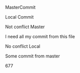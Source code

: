 MasterCommit

Local Commit

Not conflict Master

I need all my commit from this file

No conflict Local

Some commit from master

677

